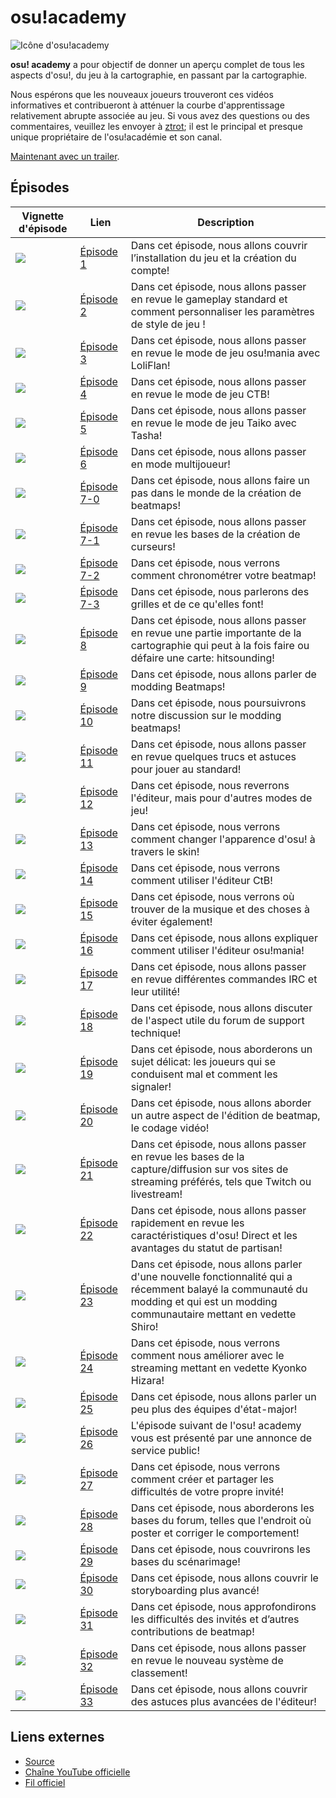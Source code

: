 # osu!academy

![Icône d'osu!academy](img/osu!academy-logo.jpg "Logo d'osu!academy")

**osu! academy** a pour objectif de donner un aperçu complet de tous les aspects d'osu!, du jeu à la cartographie, en passant par la cartographie.

Nous espérons que les nouveaux joueurs trouveront ces vidéos informatives et contribueront à atténuer la courbe d'apprentissage relativement abrupte associée au jeu.
Si vous avez des questions ou des commentaires, veuillez les envoyer à [ztrot](https://osu.ppy.sh/users/6347); il est le principal et presque unique propriétaire de l'osu!académie et son canal.

[Maintenant avec un trailer](https://www.youtube.com/watch?v=z5gy34k3RI0&feature=c4-overview&list=UUMeRgqzTfC5ja40B6kM6pdg).

## Épisodes

| Vignette d'épisode                                      | Lien                                                                     | Description                                                                                                                                                     |
|----------------------------------------------------------|--------------------------------------------------------------------------|-------------------------------------------------------------------------------------------------------------------------------------------------------------------|
| ![](img/Academy_1.png)   | [Épisode 1](https://www.youtube.com/watch?v=cz522ZAs5aQ "Épisode 1")     | Dans cet épisode, nous allons couvrir l’installation du jeu et la création du compte!                                                                                         |
| ![](img/Academy_2.png)   | [Épisode 2](https://www.youtube.com/watch?v=mswLEXK0eDk "Épisode 2")     | Dans cet épisode, nous allons passer en revue le gameplay standard et comment personnaliser les paramètres de style de jeu !                                                                 |
| ![](img/Academy_3.png)   | [Épisode 3](https://www.youtube.com/watch?v=UAomychlbic "Épisode 3")     | Dans cet épisode, nous allons passer en revue le mode de jeu osu!mania avec LoliFlan!                                                                               |
| ![](img/Academy_4.png)   | [Épisode 4](https://www.youtube.com/watch?v=6WKZE2HPOK8 "Épisode 4")     | Dans cet épisode, nous allons passer en revue le mode de jeu CTB!                                                                                                    |
| ![](img/Academy_5.png)   | [Épisode 5](https://www.youtube.com/watch?v=f_uSO2ESCRI "Épisode 5")     | Dans cet épisode, nous allons passer en revue le mode de jeu Taiko avec Tasha!                                                                                      |
| ![](img/Academy_6.png)   | [Épisode 6](https://www.youtube.com/watch?v=cyYRl-a5xII "Épisode 6")     | Dans cet épisode, nous allons passer en mode multijoueur!                                                                                                    |
| ![](img/Academy_7-0.png) | [Épisode 7-0](https://www.youtube.com/watch?v=WKS8Zhut9XU "Épisode 7-0") | Dans cet épisode, nous allons faire un pas dans le monde de la création de beatmaps!                                                                     |
| ![](img/Academy_7-1.png) | [Épisode 7-1](https://www.youtube.com/watch?v=RKLanv4pvJc "Épisode 7-1") | Dans cet épisode, nous allons passer en revue les bases de la création de curseurs!                                                                                                   |
| ![](img/Academy_7-2.png) | [Épisode 7-2](https://www.youtube.com/watch?v=8nsbrOhLE9w "Épisode 7-2") | Dans cet épisode, nous verrons comment chronométrer votre beatmap!                                                                                                  |
| ![](img/Academy_7-3.png) | [Épisode 7-3](https://www.youtube.com/watch?v=MhIuPvQjLbU "Épisode 7-3") | Dans cet épisode, nous parlerons des grilles et de ce qu'elles font!                                                                                                |
| ![](img/Academy_8.png)   | [Épisode 8](https://www.youtube.com/watch?v=PFEYlQfiJHQ "Épisode 8")     | Dans cet épisode, nous allons passer en revue une partie importante de la cartographie qui peut à la fois faire ou défaire une carte: hitsounding!                                             |
| ![](img/Academy_9.png)   | [Épisode 9](https://www.youtube.com/watch?v=bTGBspoMFVA "Épisode 9")     | Dans cet épisode, nous allons parler de modding Beatmaps!                                                                                             |
| ![](img/Academy_10.png)  | [Épisode 10](https://www.youtube.com/watch?v=bTGBspoMFVA "Épisode 10")   | Dans cet épisode, nous poursuivrons notre discussion sur le modding beatmaps!                                                                                          |
| ![](img/Academy_11.png)  | [Épisode 11](https://www.youtube.com/watch?v=j8fpJKCjTvM "Épisode 11")   | Dans cet épisode, nous allons passer en revue quelques trucs et astuces pour jouer au standard!                                                                                |
| ![](img/Academy_12.png)  | [Épisode 12](https://www.youtube.com/watch?v=8reEFNk5kQY "Épisode 12")   | Dans cet épisode, nous reverrons l'éditeur, mais pour d'autres modes de jeu!                                                                                |
| ![](img/Academy_13.png)  | [Épisode 13](https://www.youtube.com/watch?v=oUvCBsGyTtw "Épisode 13")   | Dans cet épisode, nous verrons comment changer l'apparence d'osu! à travers le skin!                                                                  |
| ![](img/Academy_14.png)  | [Épisode 14](https://www.youtube.com/watch?v=dyDMyB9D420 "Épisode 14")   | Dans cet épisode, nous verrons comment utiliser l'éditeur CtB!                                                                                                    |
| ![](img/Academy_15.png)  | [Épisode 15](https://www.youtube.com/watch?v=muu3HkG38kk "Épisode 15")   | Dans cet épisode, nous verrons où trouver de la musique et des choses à éviter également!                                                                             |
| ![](img/Academy_16.png)  | [Épisode 16](https://www.youtube.com/watch?v=uTnO_7bMV44 "Épisode 16")   | Dans cet épisode, nous allons expliquer comment utiliser l'éditeur osu!mania!                                                                                                 |
| ![](img/Academy_17.png)  | [Épisode 17](https://www.youtube.com/watch?v=yWqRJZ5FX5Y "Épisode 17")   | Dans cet épisode, nous allons passer en revue différentes commandes IRC et leur utilité!                                                                              |
| ![](img/Academy_18.png)  | [Épisode 18](https://www.youtube.com/watch?v=Ywu3PZGYPxs "Épisode 18")   | Dans cet épisode, nous allons discuter de l'aspect utile du forum de support technique!                                                                               |
| ![](img/Academy_19.png)  | [Épisode 19](https://www.youtube.com/watch?v=ZoBAZCl9wXY "Épisode 19")   | Dans cet épisode, nous aborderons un sujet délicat: les joueurs qui se conduisent mal et comment les signaler!                                                   |
| ![](img/Academy_20.png)  | [Épisode 20](https://www.youtube.com/watch?v=exyuI9lv_OI "Épisode 20")   | Dans cet épisode, nous allons aborder un autre aspect de l'édition de beatmap, le codage vidéo!                                                                    |
| ![](img/Academy_21.png)  | [Épisode 21](https://www.youtube.com/watch?v=59Tm9LvYk3Q "Épisode 21")   | Dans cet épisode, nous allons passer en revue les bases de la capture/diffusion sur vos sites de streaming préférés, tels que Twitch ou livestream!                                  |
| ![](img/Academy_22.png)  | [Épisode 22](https://www.youtube.com/watch?v=ec0pLh4U8eY "Épisode 22")   | Dans cet épisode, nous allons passer rapidement en revue les caractéristiques d'osu! Direct et les avantages du statut de partisan!                                              |
| ![](img/Academy_23.png)  | [Épisode 23](https://www.youtube.com/watch?v=MxlB__wjt9A "Épisode 23")   | Dans cet épisode, nous allons parler d'une nouvelle fonctionnalité qui a récemment balayé la communauté du modding et qui est un modding communautaire mettant en vedette Shiro! |
| ![](img/Academy_24.png)  | [Épisode 24](https://www.youtube.com/watch?v=pq33jvMitRk "Épisode 24")   | Dans cet épisode, nous verrons comment nous améliorer avec le streaming mettant en vedette Kyonko Hizara!                                                                     |
| ![](img/Academy_25.png)  | [Épisode 25](https://www.youtube.com/watch?v=sgcdrxevAT4 "Épisode 25")   | Dans cet épisode, nous allons parler un peu plus des équipes d'état-major!                                                                                   |
| ![](img/Academy_26.png)  | [Épisode 26](https://www.youtube.com/watch?v=y61v2QCHlpY "Épisode 26")   | L'épisode suivant de l'osu! academy vous est présenté par une annonce de service public!                                                                     |
| ![](img/Academy_27.png)  | [Épisode 27](https://www.youtube.com/watch?v=nXWA1Qh9bT8 "Épisode 27")   | Dans cet épisode, nous verrons comment créer et partager les difficultés de votre propre invité!                                                                              |
| ![](img/Academy_28.png)  | [Épisode 28](https://www.youtube.com/watch?v=PEZFOM8NKtw "Épisode 28")   | Dans cet épisode, nous aborderons les bases du forum, telles que l'endroit où poster et corriger le comportement!                                                                          |
| ![](img/Academy_29.png)  | [Épisode 29](https://www.youtube.com/watch?v=uvCRwcyJ4TA "Épisode 29")   | Dans cet épisode, nous couvrirons les bases du scénarimage!                                                                                                       |
| ![](img/Academy_30.png)  | [Épisode 30](https://www.youtube.com/watch?v=EvICgPuOylk "Épisode 30")   | Dans cet épisode, nous allons couvrir le storyboarding plus avancé!                                                                                                      |
| ![](img/Academy_31.png)  | [Épisode 31](https://www.youtube.com/watch?v=s2ZK4o8V5tI "Épisode 31")   | Dans cet épisode, nous approfondirons les difficultés des invités et d’autres contributions de beatmap!                                                        |
| ![](img/Academy_32.png)  | [Épisode 32](https://www.youtube.com/watch?v=wa_hNegtBw0 "Épisode 32")   | Dans cet épisode, nous allons passer en revue le nouveau système de classement!                                                                                                          |
| ![](img/Academy_33.png)  | [Épisode 33](https://www.youtube.com/watch?v=_-Xke2bqzok "Épisode 33")   | Dans cet épisode, nous allons couvrir des astuces plus avancées de l'éditeur!                                                                                                        |

## Liens externes

- [Source](https://osu.ppy.sh/home/news/2013-12-19-introducing-the-osu-academy)
- [Chaîne YouTube officielle](https://www.youtube.com/user/osuacademy/videos)
- [Fil officiel](https://osu.ppy.sh/community/forums/topics/169707)
